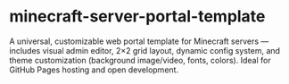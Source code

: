 # minecraft-server-portal-template
A universal, customizable web portal template for Minecraft servers — includes visual admin editor, 2×2 grid layout, dynamic config system, and theme customization (background image/video, fonts, colors). Ideal for GitHub Pages hosting and open development.
